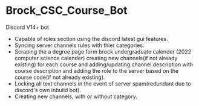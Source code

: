 # Brock_CSC_Course_Bot

Discord V14+ bot

- Capable of roles section using the discord latest gui features.
- Syncing server channels rules with thier categories.
- Scraping the a degree page form brock undergraduate calender (2022 computer science calender) creating new channels(if not already existing) for each course and adding/updating channel description with course description and adding the role to the server based on the course code(if not already existing).
- Locking all text channels in the event of server spam(redundant due to discord's own inbuild bot).
- Creating new channels, with or without category.
